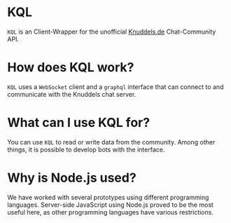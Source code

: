 # KQL
`KQL` is an Client-Wrapper for the unofficial [Knuddels.de](https://knuddels.de/) Chat-Community API.

# How does KQL work?
`KQL` uses a `WebSocket` client and a `graphql` interface that can connect to and communicate with the Knuddels chat server.

# What can I use KQL for?
You can use `KQL` to read or write data from the community. Among other things, it is possible to develop bots with the interface.

# Why is Node.js used?
We have worked with several prototypes using different programming languages. Server-side JavaScript using Node.js proved to be the most useful here, as other programming languages have various restrictions.
